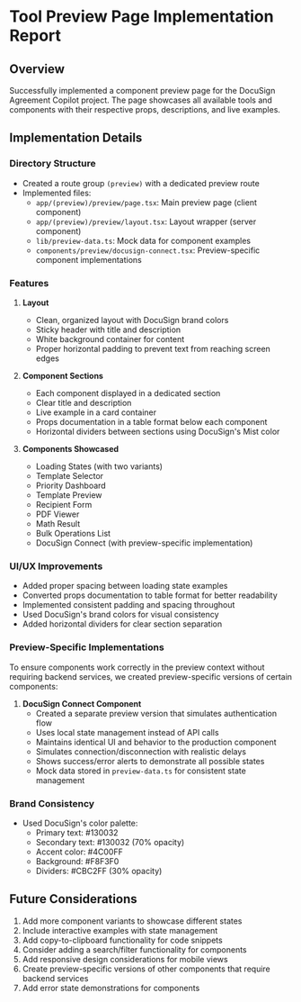 # Tool Preview Page Implementation Report

## Overview
Successfully implemented a component preview page for the DocuSign Agreement Copilot project. The page showcases all available tools and components with their respective props, descriptions, and live examples.

## Implementation Details

### Directory Structure
- Created a route group `(preview)` with a dedicated preview route
- Implemented files:
  - `app/(preview)/preview/page.tsx`: Main preview page (client component)
  - `app/(preview)/preview/layout.tsx`: Layout wrapper (server component)
  - `lib/preview-data.ts`: Mock data for component examples
  - `components/preview/docusign-connect.tsx`: Preview-specific component implementations

### Features
1. **Layout**
   - Clean, organized layout with DocuSign brand colors
   - Sticky header with title and description
   - White background container for content
   - Proper horizontal padding to prevent text from reaching screen edges

2. **Component Sections**
   - Each component displayed in a dedicated section
   - Clear title and description
   - Live example in a card container
   - Props documentation in a table format below each component
   - Horizontal dividers between sections using DocuSign's Mist color

3. **Components Showcased**
   - Loading States (with two variants)
   - Template Selector
   - Priority Dashboard
   - Template Preview
   - Recipient Form
   - PDF Viewer
   - Math Result
   - Bulk Operations List
   - DocuSign Connect (with preview-specific implementation)

### UI/UX Improvements
- Added proper spacing between loading state examples
- Converted props documentation to table format for better readability
- Implemented consistent padding and spacing throughout
- Used DocuSign's brand colors for visual consistency
- Added horizontal dividers for clear section separation

### Preview-Specific Implementations
To ensure components work correctly in the preview context without requiring backend services, we created preview-specific versions of certain components:

1. **DocuSign Connect Component**
   - Created a separate preview version that simulates authentication flow
   - Uses local state management instead of API calls
   - Maintains identical UI and behavior to the production component
   - Simulates connection/disconnection with realistic delays
   - Shows success/error alerts to demonstrate all possible states
   - Mock data stored in `preview-data.ts` for consistent state management

### Brand Consistency
- Used DocuSign's color palette:
  - Primary text: #130032
  - Secondary text: #130032 (70% opacity)
  - Accent color: #4C00FF
  - Background: #F8F3F0
  - Dividers: #CBC2FF (30% opacity)

## Future Considerations
1. Add more component variants to showcase different states
2. Include interactive examples with state management
3. Add copy-to-clipboard functionality for code snippets
4. Consider adding a search/filter functionality for components
5. Add responsive design considerations for mobile views
6. Create preview-specific versions of other components that require backend services
7. Add error state demonstrations for components 